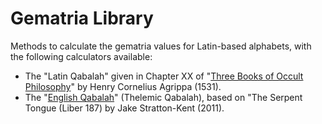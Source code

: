 # Gematria Library
Methods to calculate the gematria values for Latin-based alphabets, with the following calculators available:

* The "Latin Qabalah" given in Chapter XX of "[Three Books of Occult Philosophy](https://en.wikipedia.org/wiki/Three_Books_of_Occult_Philosophy)" by Henry Cornelius Agrippa (1531).
* The "[English Qabalah](https://en.wikipedia.org/wiki/English_Qabalah)" (Thelemic Qabalah), based on "The Serpent Tongue (Liber 187) by Jake Stratton-Kent (2011).
